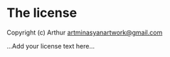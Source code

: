 # The license

Copyright (c) Arthur <artminasyanartwork@gmail.com>

...Add your license text here...